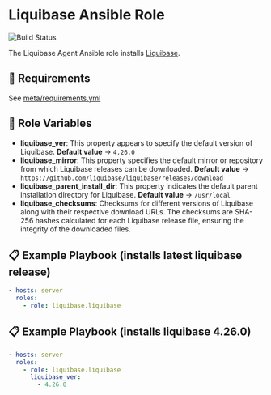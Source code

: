 # Liquibase Ansible Role

![Build Status](https://github.com/liquibase/liquibase/actions/workflows/build.yml/badge.svg)

The Liquibase Agent Ansible role installs [Liquibase](http://www.liquibase.org).

## :link: Requirements

See [meta/requirements.yml](meta/requirements.yml)

## :nut_and_bolt: Role Variables

* **liquibase_ver**: This property appears to specify the default version of Liquibase. **Default value** -> `4.26.0`
* **liquibase_mirror**: This property specifies the default mirror or repository from which Liquibase releases can be downloaded. **Default value** -> `https://github.com/liquibase/liquibase/releases/download`
* **liquibase_parent_install_dir**: This property indicates the default parent installation directory for Liquibase. **Default value** -> `/usr/local`
* **liquibase_checksums**: Checksums for different versions of Liquibase along with their respective download URLs. The checksums are SHA-256 hashes calculated for each Liquibase release file, ensuring the integrity of the downloaded files.

## :clipboard: Example Playbook (installs latest liquibase release)

```yml
- hosts: server
  roles:
    - role: liquibase.liquibase
```

## :clipboard: Example Playbook (installs liquibase 4.26.0)

```yml
- hosts: server
  roles:
    - role: liquibase.liquibase
      liquibase_ver:
        - 4.26.0
```
